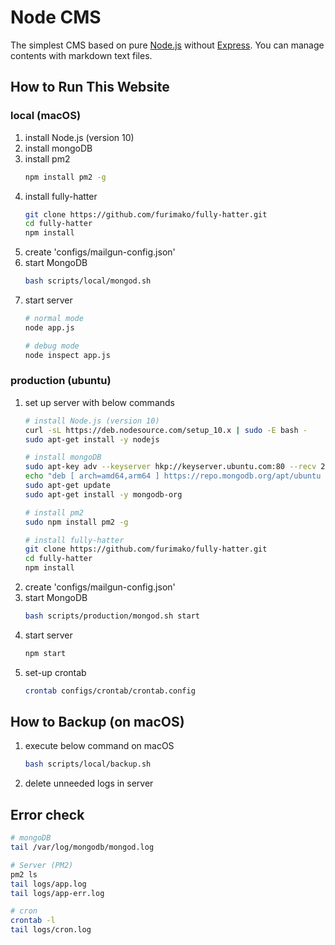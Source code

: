 
# Node CMS
The simplest CMS based on pure [Node.js](https://nodejs.org) without [Express](https://expressjs.com/).
You can manage contents with markdown text files.

## How to Run This Website
### local (macOS)
1. install Node.js (version 10)
1. install mongoDB
1. install pm2
    ```bash
    npm install pm2 -g
    ```
1. install fully-hatter
    ```bash
    git clone https://github.com/furimako/fully-hatter.git
    cd fully-hatter
    npm install
    ```
1. create 'configs/mailgun-config.json'  
1. start MongoDB
    ```bash
    bash scripts/local/mongod.sh
    ```
1. start server
    ```bash
    # normal mode
    node app.js

    # debug mode
    node inspect app.js
    ```

### production (ubuntu)
1. set up server with below commands
    ```bash
    # install Node.js (version 10)
    curl -sL https://deb.nodesource.com/setup_10.x | sudo -E bash -
    sudo apt-get install -y nodejs

    # install mongoDB
    sudo apt-key adv --keyserver hkp://keyserver.ubuntu.com:80 --recv 2930ADAE8CAF5059EE73BB4B58712A2291FA4AD5
    echo "deb [ arch=amd64,arm64 ] https://repo.mongodb.org/apt/ubuntu xenial/mongodb-org/3.6 multiverse" | sudo tee /etc/apt/sources.list.d/mongodb-org-3.6.list
    sudo apt-get update
    sudo apt-get install -y mongodb-org

    # install pm2
    sudo npm install pm2 -g

    # install fully-hatter
    git clone https://github.com/furimako/fully-hatter.git
    cd fully-hatter
    npm install

    ```
1. create 'configs/mailgun-config.json'  
1. start MongoDB
    ```bash
    bash scripts/production/mongod.sh start
    ```
1. start server
    ```bash
    npm start
    ```
1. set-up crontab
    ```bash
    crontab configs/crontab/crontab.config
    ```

## How to Backup (on macOS)
1. execute below command on macOS
    ```bash
    bash scripts/local/backup.sh
    ```
1. delete unneeded logs in server

## Error check
```bash
# mongoDB
tail /var/log/mongodb/mongod.log

# Server (PM2)
pm2 ls
tail logs/app.log
tail logs/app-err.log

# cron
crontab -l
tail logs/cron.log
```
